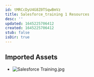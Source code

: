 ```yaml
---
id: tMRCcDyU4G8Z0TSqwBmVz
title: Salesforce_training 1 Resources
desc: ''
updated: 1645225706412
created: 1645225706412
stub: false
isDir: true
---
```

## Imported Assets
- ![Salesforce Training.jpg](/assets/salesforce-training.jpg)
